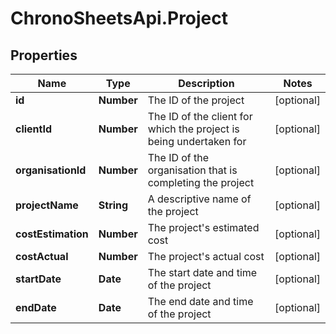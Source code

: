 # ChronoSheetsApi.Project

## Properties

Name | Type | Description | Notes
------------ | ------------- | ------------- | -------------
**id** | **Number** | The ID of the project | [optional] 
**clientId** | **Number** | The ID of the client for which the project is being undertaken for | [optional] 
**organisationId** | **Number** | The ID of the organisation that is completing the project | [optional] 
**projectName** | **String** | A descriptive name of the project | [optional] 
**costEstimation** | **Number** | The project&#39;s estimated cost | [optional] 
**costActual** | **Number** | The project&#39;s actual cost | [optional] 
**startDate** | **Date** | The start date and time of the project | [optional] 
**endDate** | **Date** | The end date and time of the project | [optional] 


